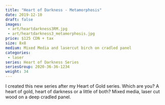 ```yaml
---
title: "Heart of Darkness - Metamorphosis"
date: 2019-12-10
draft: false
images:
 - art/heartdarkness3RM.jpg
 - art/heartdarkness3_metamorphosis.jpg
price: $125 CDN + tax
size: 8x8 
medium: Mixed Media and lasercut birch on cradled panel
categories:
 - laser
series: Heart of Darkness Series
seriesGroup: 2020-36-36-1234
weight: 34
---
```


I created this new series after my Heart of Gold series. Which are you? A heart of gold, heart of darkness or a little of both?  Mixed media, laser cut wood on a deep cradled panel.